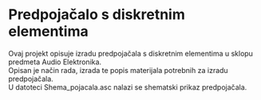 # Predpojačalo s diskretnim elementima
Ovaj projekt opisuje izradu predpojačala s diskretnim elementima u sklopu predmeta Audio Elektronika. <br>
Opisan je način rada, izrada te popis materijala potrebnih za izradu predpojačala. <br>
U datoteci Shema_pojacala.asc nalazi se shematski prikaz predpojačala.

